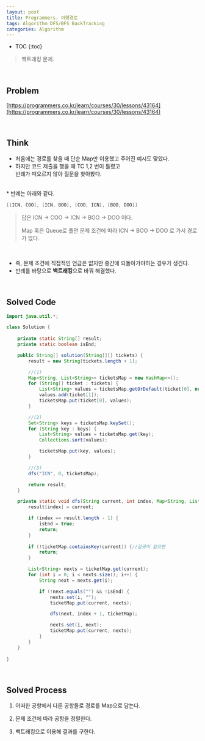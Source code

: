 ```yaml
---
layout: post
title: Programmers. 여행경로
tags: Algorithm DFS/BFS BackTracking
categories: Algorithm
---
```


* TOC
{:toc}
> 백트래킹 문제.

<br>  

## Problem  
[https://programmers.co.kr/learn/courses/30/lessons/43164](https://programmers.co.kr/learn/courses/30/lessons/43164)  
  
<br>  


## Think  
* 처음에는 경로를 찾을 때 단순 Map만 이용했고 주어진 예시도 맞았다.
* 하지만 코드 제출을 했을 때 TC 1,2 번이 틀렸고<br> 
반례가 떠오르지 않아 질문을 찾아봤다.  
<br>  
* 반례는 아래와 같다.  

```java
[[ICN, COO], [ICN, BOO], [COO, ICN], [BOO, DOO]]
```

> 답은 ICN -> COO -> ICN -> BOO -> DOO 이다.
>
> Map 혹은 Queue로 풀면 문제 조건에 따라 ICN -> BOO -> DOO 로 가서 경로가 없다.  

<br>  

* 즉, 문제 조건에 직접적인 언급은 없지만 중간에 되돌아가야하는 경우가 생긴다.
* 반례를 바탕으로 **백트래킹**으로 바꿔 해결했다.

<br>  


## Solved Code  

```java
import java.util.*;

class Solution {
   
    private static String[] result;
    private static boolean isEnd;

    public String[] solution(String[][] tickets) {
        result = new String[tickets.length + 1];

        //(1)
        Map<String, List<String>> ticketsMap = new HashMap<>();
        for (String[] ticket : tickets) {
            List<String> values = ticketsMap.getOrDefault(ticket[0], new ArrayList<String>());
            values.add(ticket[1]);
            ticketsMap.put(ticket[0], values);
        }

        //(2)
        Set<String> keys = ticketsMap.keySet();
        for (String key : keys) {
            List<String> values = ticketsMap.get(key);
            Collections.sort(values);

            ticketsMap.put(key, values);
        }

        //(3)
        dfs("ICN", 0, ticketsMap);

        return result;
    }

    private static void dfs(String current, int index, Map<String, List<String>> ticketMap) {
        result[index] = current;

        if (index == result.length - 1) {
            isEnd = true;
            return;
        }
        
        if (!ticketMap.containsKey(current)) {//갈곳이 없으면
            return;
        }

        List<String> nexts = ticketMap.get(current);
        for (int i = 0; i < nexts.size(); i++) {
            String next = nexts.get(i);

            if (!next.equals("") && !isEnd) {
                nexts.set(i, "");
                ticketMap.put(current, nexts);

                dfs(next, index + 1, ticketMap);

                nexts.set(i, next);
                ticketMap.put(current, nexts);
            }
        }
    }
    
}
```  
  
<br>  

## Solved Process  

1) 어떠한 공항에서 다른 공항들로 경로를 Map으로 담는다.  

2) 문제 조건에 따라 공항을 정렬한다.

3) 백트래킹으로 이용해 결과를 구한다.